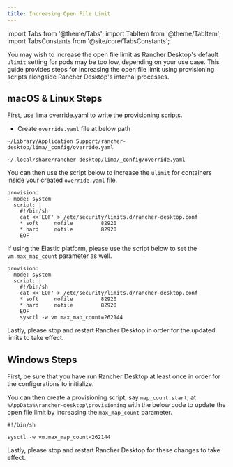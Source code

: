 ```yaml
---
title: Increasing Open File Limit
---
```


import Tabs from '@theme/Tabs';
import TabItem from '@theme/TabItem';
import TabsConstants from '@site/core/TabsConstants';

<head>
  <link rel="canonical" href="https://docs.rancherdesktop.io/how-to-guides/increasing-open-file-limit"/>
</head>

You may wish to increase the open file limit as Rancher Desktop's default `ulimit` setting for pods may be too low, depending on your use case. This guide provides steps for increasing the open file limit using provisioning scripts alongside Rancher Desktop's internal processes.

## macOS & Linux Steps

First, use lima override.yaml to write the provisioning scripts.

- Create `override.yaml` file at below path

<Tabs groupId="os">
  <TabItem value="macOS">

```
~/Library/Application Support/rancher-desktop/lima/_config/override.yaml
```

  </TabItem>
  <TabItem value="Linux">

```
~/.local/share/rancher-desktop/lima/_config/override.yaml
```

  </TabItem>
</Tabs>

You can then use the script below to increase the `ulimit` for containers inside your created `override.yaml` file.

```
provision:
- mode: system
  script: |
    #!/bin/sh
    cat <<'EOF' > /etc/security/limits.d/rancher-desktop.conf
    * soft     nofile         82920
    * hard     nofile         82920
    EOF
```

If using the Elastic platform, please use the script below to set the `vm.max_map_count` parameter as well.

```
provision:
- mode: system
  script: |
    #!/bin/sh
    cat <<'EOF' > /etc/security/limits.d/rancher-desktop.conf
    * soft     nofile         82920
    * hard     nofile         82920
    EOF
    sysctl -w vm.max_map_count=262144
```

Lastly, please stop and restart Rancher Desktop in order for the updated limits to take effect.

## Windows Steps

First, be sure that you have run Rancher Desktop at least once in order for the configurations to initialize.

You can then create a provisioning script, say `map_count.start`, at `%AppData%\rancher-desktop\provisioning` with the below code to update the open file limit by increasing the `max_map_count` parameter.

```
#!/bin/sh

sysctl -w vm.max_map_count=262144
```

Lastly, please stop and restart Rancher Desktop for these changes to take effect.
